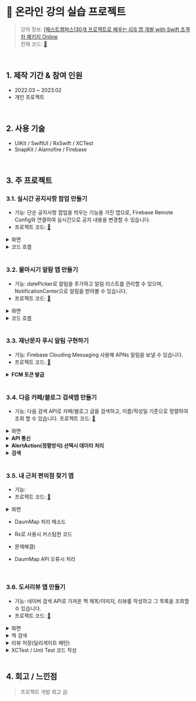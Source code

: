 # :pushpin: 온라인 강의 실습 프로젝트
>강의 정보: [[패스트캠퍼스]30개 프로젝트로 배우는 iOS 앱 개발 with Swift 초격차 패키지 Online](https://fastcampus.co.kr/dev_online_iosappfinal) <br>
>전체 코드: [🔗](https://github.com/oneoneoneoneoneoneone/Fastcampus_ios)

</br>

## 1. 제작 기간 & 참여 인원
- 2022.03 ~ 2023.02
- 개인 프로젝트


</br>


## 2. 사용 기술
- UIKit / SwiftUI / RxSwift / XCTest
- SnapKit / Alamofire / Firebase


</br>


## 3. 주 프로젝트

### 3.1. 실시간 공지사항 팝업 만들기
- 기능: 단순 공지사항 팝업을 띄우는 기능을 가진 앱으로, Firebase Remote Config와 연결하여 실시간으로 공지 내용을 변경할 수 있습니다.
- 프로젝트 코드: [🔗](https://github.com/oneoneoneoneoneoneone/Fastcampus_ios/tree/main/P3/Notice)

<details>
<summary>화면</summary>
<div markdown="1">

|<img src="https://user-images.githubusercontent.com/94464179/220093765-63e010ac-3625-4aec-9911-4e0c2d7ed350.png" width="20%" height="20%" alt>| 
|:--:|
| *공지 화면* |
    
</div>
</details>

<details>
<summary>코드 흐름</summary>
<div markdown="1">
    
  - Firebase Remote Config 연결
  ~~~swift
  //ViewController
    var remoteConfig: RemoteConfig?
    remoteConfig = RemoteConfig.remoteConfig()

    let setting = RemoteConfigSettings()
    //테스트를 위해 새로운 값을 패치하는 리커버를 최소화해서 최대한 자주 가져옴//개발 중 0
    setting.minimumFetchInterval = 0

    remoteConfig?.configSettings = setting
    remoteConfig?.setDefaults(fromPlist: "RemoteConfigDefaults")
  ~~~
    
  - 공지확인 터치시 Firebase A-B Test 기록
  ~~~swift
  //ViewController
    let confirmAction = UIAlertAction(title: "확인하기", style: .default) { _ in
        //google analytics 이벤트 기록
        Analytics.logEvent("promotion_alert", parameters: nil)
    }
  ~~~
  
</div>
</details>

</br>

### 3.2. 물마시기 알람 앱 만들기
- 기능: datePicker로 알림을 추가하고 알림 리스트를 관리할 수 있으며, NotificationCenter으로 알림을 받아볼 수 있습니다. 
- 프로젝트 코드: [🔗](https://github.com/oneoneoneoneoneoneone/Fastcampus_ios/tree/main/P3/Drink)

<details>
<summary>화면</summary>
<div markdown="1">
  
|<img src="https://user-images.githubusercontent.com/94464179/218811403-eeace868-3889-4fc7-a9d8-fbbce151f7b9.png" width="20%" height="20%" alt>|<img src="https://user-images.githubusercontent.com/94464179/218811403-eeace868-3889-4fc7-a9d8-fbbce151f7b9.png" width="20%" height="20%" alt>| 
|:--:|:--:|
| *리스트 화면* | *알림 추가 화면* |
    
</div>
</details>

<details>
<summary>코드 흐름</summary>
<div markdown="1">
  
  - 알림추가 화면에서 리스트뷰로 데이터 넘기기
  ~~~swift
  //AddAlertViewController
  
    var pickedDate: ((_ date: Date,_ isRepeat: Bool, _ duration: Double) -> Void)? 

    @IBAction func saveButtonTap(_ sender: UIBarButtonItem) {
        pickedDate?(datePicker.date, isRepeatSwitch.isOn, datePicker.date.timeIntervalSinceNow + timePicker.countDownDuration)

        self.dismiss(animated: true, completion: nil)
    }
  ~~~
  
  - 테이블뷰에서 추가된 알림을 UNUserNotificationCenter에 넘기기
  ~~~swift
  //AlertListViewController
  
    addAlertVC.pickedDate = {[weak self] date, isRepeat, duration in
        guard let self = self else {return}

        let newAlert = Alert(date: date, isOn: true, isRepeat: isRepeat, duration: duration)

        ... //테이블뷰 데이터 업데이트 및 정렬, 내부저장소 저장

        //센터에 알림을 추가하는 메소드 호출
        self.userNotificationCenter.addNotificationRequest(by: newAlert)
    }
  ~~~
  
  - UNUserNotificationCenter에 알림 추가
  ~~~swift
  //UNUserNotificationCenter
  
    let content = UNMutableNotificationContent()
    ... //content 설정

    //UNCalendarNotificationTrigger - 시간 알림
    let component = Calendar.current.dateComponents([.hour, .minute], from: alert.date)
    let trigger = UNCalendarNotificationTrigger(dateMatching: component, repeats: alert.isOn)
    let request = UNNotificationRequest(identifier: alert.id, content: content, trigger: trigger)
    self.add(request, withCompletionHandler: nil)
  
    //UNTimeIntervalNotificationTrigger - 타이머 알림 (다시알림)
    let timeTrigger = UNTimeIntervalNotificationTrigger(timeInterval: alert.duration, repeats: false)
    let timeRequest = UNNotificationRequest(identifier: alert.id, content: content, trigger: timeTrigger)
    self.add(timeRequest, withCompletionHandler: nil)
  ~~~
  
  - 사용자 알림 승인
  ~~~swift 
  //AppDelegate
  
    let authrizationOptions = UNAuthorizationOptions(arrayLiteral: [.alert, .badge, .sound])
    userNotificationCenter.requestAuthorization(options: authrizationOptions){_, error in
        if let error = error{
          print("ERROR: \(error)")
        }
    }
  ~~~
  
</div>
</details>

</br>

### 3.3. 재난문자 푸시 알림 구현하기
- 기능: Firebase Clouding Messaging 사용해 APNs 알림을 보낼 수 있습니다.
- 프로젝트 코드: [🔗](https://github.com/oneoneoneoneoneoneone/Fastcampus_ios/tree/main/P3/Notice)

<details>
<summary><b>FCM 토큰 발급</b></summary>
<div markdown="1">
  
~~~swift
    func messaging(_ messaging: Messaging, didReceiveRegistrationToken fcmToken: String?) {
        guard let token = fcmToken else {return}
        print("FCM 등록토큰 갱신: \(token)")
    }
~~~
  
</div>
</details>

</br>

### 3.4. 다음 카페/블로그 검색앱 만들기
- 기능: 다음 검색 API로 카페/블로그 글을 검색하고, 이름/작성일 기준으로 정렬하여 조회 할 수 있습니다.
프로젝트 코드: [🔗](https://github.com/oneoneoneoneoneoneone/Fastcampus_ios/tree/main/P4/SubwayStation)

<details>
<summary>화면</summary>
<div markdown="1">
  
|<img src="https://user-images.githubusercontent.com/94464179/220095185-ac42021f-97e2-4352-aca2-e1dc5bcc8639.png" width="20%" height="20%" alt>| 
|:--:|
| *검색 리스트 화면* |
    
</div>
</details>

<details>
<summary><b>API 통신</b></summary>
<div markdown="1">
    
  ~~~swift
  //SearchBlogNetwork
    let request = NSMutableURLRequest(url: url)
    request.httpMethod = "GET"
    //header
    request.setValue("KakaoAK -", forHTTPHeaderField: "Authorization")

    return session.rx.data(request: request as URLRequest)
        .map{data in
            //json encoding
            do{
                let blogData = try JSONDecoder().decode(DKBlog.self, from: data)
                return .success(blogData)
            }catch{
                return .failure(.invalidJSON)
            }
        }
        .catch{_ in
                .just(.failure(.networkError))
        }
        //옵저버블 > single
        //Single<Result<DKBlog, SearchNetworkError>>
        .asSingle()
  ~~~
    
</div>
</details>   
    
<details>
<summary><b>AlertAction(정렬방식) 선택시 데이터 처리</b></summary>
<div markdown="1">
    
  - ViewModel - ViewController . AlertAction이 선택되었을 때 동작 정의
  ~~~swift
  //MainViewController
    viewModel.shouldPresentAlert
        .flatMap{alert -> Signal<AlertAction> in
            let alertController = UIAlertController(title: alert.title, message: alert.message, preferredStyle: alert.style)
            //Alert컨트롤러 생성 메소드 호출
            return self.presentAlertController(alertController, actions: alert.actions)
        }
        .emit(to: viewModel.alertActionTap)
        .disposed(by: disposeBag)  
  ~~~
    
  - alertActionTap되었을 때, 기존 CellData를 sortedType에 맞게 재정렬시키는 연산 수행
  ~~~swift
  //MainViewModel
    //filterView 선택 > alertSheet > type별로 액션을 구분
    let sortedType = alertActionTap
    .filter{
        switch $0 {
        case .title, .datetime:
            return true
        default:
            return false
        }
    }
    .startWith(.title)  //초기값
    
    //메인뷰의 액션으로 데이터처리 -> 리스트뷰에 값 셋팅
    Observable
        .combineLatest(
            sortedType, //PublishSubject<MainViewController.AlertAction>()
            cellData,
            resultSelector: model.sort
        )
        .bind(to: blogListViewModel.BlogCellData)
        .disposed(by: disposeBag)
  ~~~
  
</div>
</details>
    
<details>
<summary><b>검색</b></summary>
<div markdown="1">
 
  - 검색버튼 이벤트 연결
  ~~~swift
  //SearchBar
    //searchButtonTap = searchButtonClicked(키보드의 검색 버튼) + search 커스텀 버튼 탭
    viewModel.searchButtonTap
        .asSignal()
        .emit(to: self.rx.endEditing)   //SearchBar에 endEditing 메소드를 Rx로 Reactive
        .disposed(by: disposeBag)
  ~~~
    
   - 검색버튼 탭 되었을 때 결과처리??????????????????????
  ~~~swift
  //SearchBar
    self.shouldLoadResult = searchButtonTap
        //옵셔널처리를 왜 $1 ?????????????????????????
        .withLatestFrom(queryText) {$1 ?? ""}
        .filter{!$0.isEmpty}
        .distinctUntilChanged()
  ~~~   
    
   - 검색데이터 맵핑
  ~~~swift
  //MainViewModel
    let blogResult = searchBarViewModel.shouldLoadResult
    //파라미터 인자와 메소드 인자가 동일하면 클로저안써도 됨
        .flatMapLatest(model.searchBlog)
        .share()
    
    //예외처리하고 결과만 가져옴
    let blogValue = blogResult
        .compactMap(model.getBlogValue)

    //에러처리
    let blogError = blogResult
        .compactMap(model.getBlogError)
    
    let cellData = blogValue
    .map(model.getBlogListCellData)
    .debug("MainViewModel - cellData")
  ~~~      
    
</div>
</details>
    
</br>

### 3.5. 내 근처 편의점 찾기 앱
- 기능: 
- 프로젝트 코드: [🔗](https://github.com/oneoneoneoneoneoneone/Fastcampus_ios/tree/main/P5/FindCVS)

<details>
<summary>화면</summary>
<div markdown="1">
  
|<img src="https://user-images.githubusercontent.com/94464179/218811403-eeace868-3889-4fc7-a9d8-fbbce151f7b9.png" width="20%" height="20%" alt>|<img src="https://user-images.githubusercontent.com/94464179/218811403-eeace868-3889-4fc7-a9d8-fbbce151f7b9.png" width="20%" height="20%" alt>| 
|:--:|:--:|
| *리스트화면* | *알림추가화면* |
    
</div>
</details>


- DaumMap 처리 메소드
- Rx로 사용시 커스텀한 코드

- 문제해결)
- DaumMap API 오류시 처리 

</br>

### 3.6. 도서리뷰 앱 만들기
- 기능: 네이버 검색 API로 가져온 책 제목/이미지, 리뷰를 작성하고 그 목록을 조회할 수 있습니다.
- 프로젝트 코드: [🔗](https://github.com/oneoneoneoneoneoneone/Fastcampus_ios/tree/main/P5/BookReview)

<details>
<summary>화면</summary>
<div markdown="1">
    
|<img src="https://user-images.githubusercontent.com/94464179/220159735-8f41ee26-39df-4df1-a0b4-78119eab6aac.png" width="20%" height="20%" alt>|<img src="https://user-images.githubusercontent.com/94464179/220159759-d67f0dfa-9bb5-403f-a3ec-8f6580f09685.png" width="20%" height="20%" alt>|<img src= "https://user-images.githubusercontent.com/94464179/220159748-f8f2ff02-c76e-430b-a98b-795ea4ac9a06.png" width="20%" height="20%" alt>|
|:--:|:--:|:--:|
| *리스트 화면* | *리뷰 작성 화면* | *제목 검색 화면* |

</details>

<details>
<summary>책 검색</summary>
<div markdown="1">
    
  - 
  ~~~swift
  //SearchBookPresenter
        func searchBarSearchButtonClicked(_ searchBar: UISearchBar) {
        guard let searchText = searchBar.text else {return}

        //책 검색 데이터 가져옴. completionHandler([Book])
        bookSearchManager.request(from: searchText){ [weak self] newBooks in
            self?.books = newBooks
            self?.viewController.reloadView()
        }
    }

  ~~~
  
</div>
</details>
   
<details>
<summary>리뷰 저장(딜리게이트 패턴)</summary>
<div markdown="1">
    
  - 
  ~~~swift
  //SearchBookPresenter
    
    private let delegate: SearchBookDelegate
    
    init(viewController: SearchBookProtocol, delegate: SearchBookDelegate) {
        self.viewController = viewController
        self.delegate = delegate
    }
    
    //tableView Cell 선택
    func tableView(_ tableView: UITableView, didSelectRowAt indexPath: IndexPath) {
        let selectedBook = books[indexPath.row]
        //선택된 Cell data 딜리게이트로 전달
        delegate.selectBook(selectedBook)
        
        viewController.close()
    }
  ~~~
    
  ~~~swift
  //SearchBookDelegate
    protocol SearchBookDelegate{
        func selectBook(_ book: Book)
    }
  ~~~
    
  ~~~swift
  //SearchBookViewController
    private lazy var presenter = SearchBookPresenter(viewController: self, delegate: serachBookDelegate)
    
    private let serachBookDelegate: SearchBookDelegate
    
    init(searchBookDelegate: SearchBookDelegate){
        self.serachBookDelegate = searchBookDelegate
        
        super.init(nibName: nil, bundle: nil)
    }
  ~~~
    
  ~~~swift
  //ReviewWritePresenter
    extension ReviewWritePresenter: SearchBookDelegate{
        func selectBook(_ book: Book) {
            self.book = book
            viewController.updateViews(title: book.title, imageUrl: book.imageURL)
        }
    }
  ~~~
  
</div>
</details>
    
<details>
<summary>XCTest / Unit Test 코드 작성</summary>
<div markdown="1">
    
  - 
  ~~~swift
  //ㅇㅇ

  ~~~
  
</div>
</details>

</br>

  
## 4. 회고 / 느낀점
>프로젝트 개발 회고 글:
